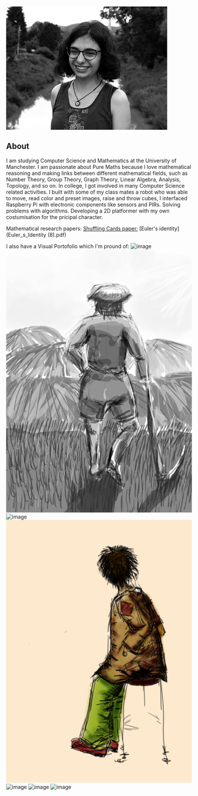 ![image](DSC_0924.jpg)
## About
I am studying Computer Science and Mathematics at the University of Manchester. I am passionate about Pure Maths because I love mathematical reasoning and making links between different mathematical fields, such as Number Theory, Group Theory, Graph Theory, Linear Algebra, Analysis, Topology, and so on.
In college, I got involved in many Computer Science related activities. I built with some of my class mates a robot who was able to move, read color and preset images, raise and throw cubes, I interfaced Raspberry Pi with electronic components like sensors and PIRs. Solving problems with algorithms. Developing a 2D platformer with my own costumisation for the pricipal character.

Mathematical research papers:
[Shuffling Cards paper:](ExplorationLab-ShufflingCards.pdf)
[Euler's identity](Euler_s_Identity (8).pdf)

I also have a Visual Portofolio which I'm pround of:
![image](luna.jpg) ![image](huh.jpg) ![image](fg.jpg)
![image](boschetarulcolor.jpg) ![image](dansatoare.jpg)
![image](lolol.jpg) ![image](crima2.jpg)
